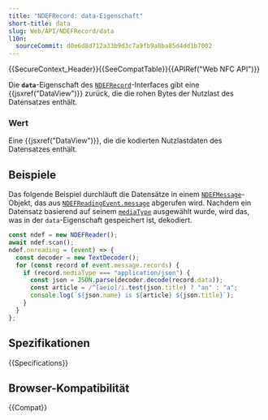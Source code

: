 ```yaml
---
title: "NDEFRecord: data-Eigenschaft"
short-title: data
slug: Web/API/NDEFRecord/data
l10n:
  sourceCommit: d0e6d8d712a33b9d3c7a9fb9a8ba85d4dd1b7002
---
```


{{SecureContext_Header}}{{SeeCompatTable}}{{APIRef("Web NFC API")}}

Die **`data`**-Eigenschaft des [`NDEFRecord`](/de/docs/Web/API/NDEFRecord)-Interfaces gibt eine {{jsxref("DataView")}} zurück, die die rohen Bytes der Nutzlast des Datensatzes enthält.

### Wert

Eine {{jsxref("DataView")}}, die die kodierten Nutzlastdaten des Datensatzes enthält.

## Beispiele

Das folgende Beispiel durchläuft die Datensätze in einem [`NDEFMessage`](/de/docs/Web/API/NDEFMessage)-Objekt, das aus [`NDEFReadingEvent.message`](/de/docs/Web/API/NDEFReadingEvent/message) abgerufen wird. Nachdem ein Datensatz basierend auf seinem [`mediaType`](/de/docs/Web/API/NDEFRecord/mediaType) ausgewählt wurde, wird das, was in der `data`-Eigenschaft gespeichert ist, dekodiert.

```js
const ndef = new NDEFReader();
await ndef.scan();
ndef.onreading = (event) => {
  const decoder = new TextDecoder();
  for (const record of event.message.records) {
    if (record.mediaType === "application/json") {
      const json = JSON.parse(decoder.decode(record.data));
      const article = /^[aeio]/i.test(json.title) ? "an" : "a";
      console.log(`${json.name} is ${article} ${json.title}`);
    }
  }
};
```

## Spezifikationen

{{Specifications}}

## Browser-Kompatibilität

{{Compat}}
